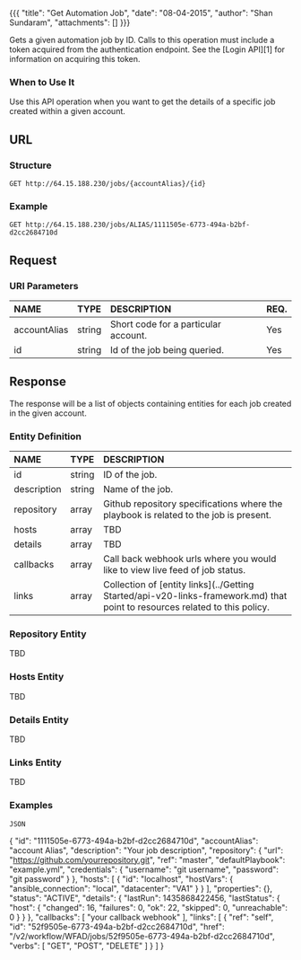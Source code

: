 {{{ "title": "Get Automation Job", "date": "08-04-2015", "author": "Shan Sundaram", "attachments": [] }}}

Gets a given automation job by ID. Calls to this operation must include a token acquired from the authentication endpoint. See the \[Login API\]\[1\] for information on acquiring this token.

### When to Use It

Use this API operation when you want to get the details of a specific job created within a given account.

## URL

### Structure

    GET http://64.15.188.230/jobs/{accountAlias}/{id}

### Example

    GET http://64.15.188.230/jobs/ALIAS/1111505e-6773-494a-b2bf-d2cc2684710d

## Request

### URI Parameters

| NAME         | TYPE   | DESCRIPTION                         | REQ. |
| :------------ | :------ | :----------------------------------- | :---- |
| accountAlias | string | Short code for a particular account. | Yes  |
| id | string | Id of the job being queried. | Yes   |

## Response

The response will be a list of objects containing entities for each job created in the given account.

### Entity Definition

| NAME        | TYPE   | DESCRIPTION |
| :------------ | :------ | :----------------------------------- |
| id          | string | ID of the job. |
| description | string | Name of the job. |
| repository  | array  | Github repository specifications where the playbook is related to the job is present. |
| hosts       | array  | TBD |
| details     | array  | TBD |
| callbacks   | array  | Call back webhook urls where you would like to view live feed of job status. |
| links       | array  | Collection of \[entity links\](../Getting Started/api-v20-links-framework.md) that point to resources related to this policy. |

### Repository Entity
TBD

### Hosts Entity
TBD

### Details Entity
TBD

### Links Entity
TBD

### Examples

    JSON
    
   {
        "id": "1111505e-6773-494a-b2bf-d2cc2684710d",
        "accountAlias": "account Alias",
        "description": "Your job description",
        "repository": {
          "url": "https://github.com/yourrepository.git",
          "ref": "master",
          "defaultPlaybook": "example.yml",
          "credentials": {
            "username": "git username",
            "password": "git password"
          }
        },
        "hosts": [
          {
            "id": "localhost",
            "hostVars": {
              "ansible_connection": "local",
              "datacenter": "VA1"
            }
          }
        ],
        "properties": {},
        "status": "ACTIVE",
        "details": {
          "lastRun": 1435868422456,
          "lastStatus": {
            "host": {
              "changed": 16,
              "failures": 0,
              "ok": 22,
              "skipped": 0,
              "unreachable": 0
            }
          }
        },
        "callbacks": [
          "your callback webhook"
        ],
        "links": [
          {
            "ref": "self",
            "id": "52f9505e-6773-494a-b2bf-d2cc2684710d",
            "href": "/v2/workflow/WFAD/jobs/52f9505e-6773-494a-b2bf-d2cc2684710d",
            "verbs": [
              "GET",
              "POST",
              "DELETE"
            ]
          }
        ]
    }

